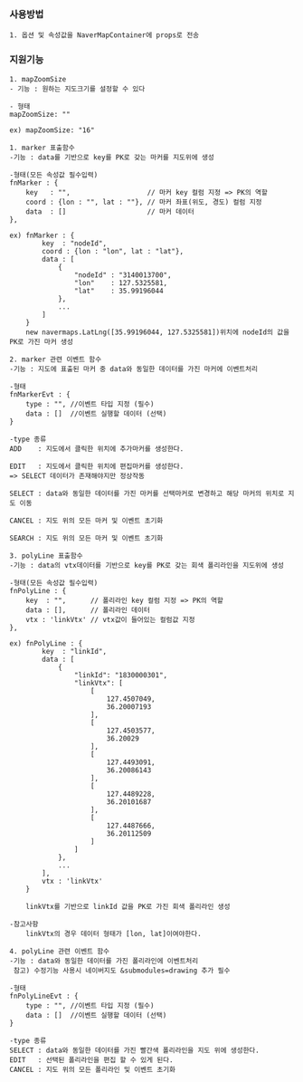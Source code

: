 ### 사용방법
    1. 옵션 및 속성값을 NaverMapContainer에 props로 전송

### 지원기능
    1. mapZoomSize
    - 기능 : 원하는 지도크기를 설정할 수 있다

    - 형태
    mapZoomSize: ""

    ex) mapZoomSize: "16"
    
    1. marker 표출함수
    -기능 : data를 기반으로 key를 PK로 갖는 마커를 지도위에 생성

    -형태(모든 속성값 필수입력)
    fnMarker : {
        key   : "",                   // 마커 key 컬럼 지정 => PK의 역할
        coord : {lon : "", lat : ""}, // 마커 좌표(위도, 경도) 컬럼 지정
        data  : []                    // 마커 데이터
    },

    ex) fnMarker : {
            key  : "nodeId",
            coord : {lon : "lon", lat : "lat"},
            data : [
                {
                    "nodeId" : "3140013700",
                    "lon"    : 127.5325581,
                    "lat"    : 35.99196044
                },
                ...
            ]
        }
        new navermaps.LatLng([35.99196044, 127.5325581])위치에 nodeId의 값을 PK로 가진 마커 생성
    
    2. marker 관련 이벤트 함수
    -기능 : 지도에 표출된 마커 중 data와 동일한 데이터를 가진 마커에 이벤트처리
    
    -형태
    fnMarkerEvt : {
        type : "", //이벤트 타입 지정 (필수)
        data : []  //이벤트 실행할 데이터 (선택)
    }

    -type 종류
    ADD    : 지도에서 클릭한 위치에 추가마커를 생성한다.

    EDIT   : 지도에서 클릭한 위치에 편집마커를 생성한다.
    => SELECT 데이터가 존재해야지만 정상작동

    SELECT : data와 동일한 데이터를 가진 마커를 선택마커로 변경하고 해당 마커의 위치로 지도 이동

    CANCEL : 지도 위의 모든 마커 및 이벤트 초기화

    SEARCH : 지도 위의 모든 마커 및 이벤트 초기화
    
    3. polyLine 표출함수
    -기능 : data의 vtx데이터를 기반으로 key를 PK로 갖는 회색 폴리라인을 지도위에 생성

    -형태(모든 속성값 필수입력)
    fnPolyLine : {
        key  : "",      // 폴리라인 key 컬럼 지정 => PK의 역할
        data : [],      // 폴리라인 데이터
        vtx : 'linkVtx' // vtx값이 들어있는 컬럼값 지정
    },

    ex) fnPolyLine : {
            key  : "linkId",
            data : [
                {
                    "linkId": "1830000301",
                    "linkVtx": [
                        [
                            127.4507049,
                            36.20007193
                        ],
                        [
                            127.4503577,
                            36.20029
                        ],
                        [
                            127.4493091,
                            36.20086143
                        ],
                        [
                            127.4489228,
                            36.20101687
                        ],
                        [
                            127.4487666,
                            36.20112509
                        ]
                    ]
                },
                ...
            ],
            vtx : 'linkVtx'
        }
        
        linkVtx를 기반으로 linkId 값을 PK로 가진 회색 폴리라인 생성
    
    -참고사항
        linkVtx의 경우 데이터 형태가 [lon, lat]이여야한다.

    4. polyLine 관련 이벤트 함수
    -기능 : data와 동일한 데이터를 가진 폴리라인에 이벤트처리
     참고) 수정기능 사용시 네이버지도 &submodules=drawing 추가 필수
    
    -형태
    fnPolyLineEvt : {
        type : "", //이벤트 타입 지정 (필수)
        data : []  //이벤트 실행할 데이터 (선택)
    }

    -type 종류
    SELECT : data와 동일한 데이터를 가진 빨간색 폴리라인을 지도 위에 생성한다.
    EDIT   : 선택된 폴리라인을 편집 할 수 있게 된다.
    CANCEL : 지도 위의 모든 폴리라인 및 이벤트 초기화
